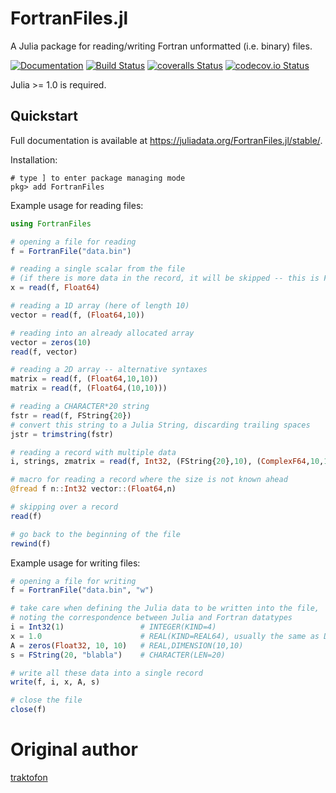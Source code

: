 # FortranFiles.jl

A Julia package for reading/writing Fortran unformatted (i.e. binary) files.

[![Documentation](https://img.shields.io/badge/docs-stable-blue.svg)](https://juliadata.org/FortranFiles.jl/stable/)
[![Build Status](https://travis-ci.org/JuliaData/FortranFiles.jl.svg?branch=master)](https://travis-ci.org/JuliaData/FortranFiles.jl)
[![coveralls Status](https://coveralls.io/repos/JuliaData/FortranFiles.jl/badge.svg?branch=master&service=github)](https://coveralls.io/github/JuliaData/FortranFiles.jl?branch=master)
[![codecov.io Status](http://codecov.io/github/JuliaData/FortranFiles.jl/coverage.svg?branch=master)](https://codecov.io/gh/JuliaData/FortranFiles.jl/branch/master)

Julia >= 1.0 is required.

## Quickstart ##

Full documentation is available at <https://juliadata.org/FortranFiles.jl/stable/>.

Installation:
```
# type ] to enter package managing mode
pkg> add FortranFiles
```

Example usage for reading files:
```julia
using FortranFiles

# opening a file for reading
f = FortranFile("data.bin")

# reading a single scalar from the file
# (if there is more data in the record, it will be skipped -- this is Fortran behavior)
x = read(f, Float64)

# reading a 1D array (here of length 10)
vector = read(f, (Float64,10))

# reading into an already allocated array
vector = zeros(10)
read(f, vector)

# reading a 2D array -- alternative syntaxes
matrix = read(f, (Float64,10,10))
matrix = read(f, (Float64,(10,10)))

# reading a CHARACTER*20 string
fstr = read(f, FString{20})
# convert this string to a Julia String, discarding trailing spaces
jstr = trimstring(fstr)

# reading a record with multiple data
i, strings, zmatrix = read(f, Int32, (FString{20},10), (ComplexF64,10,10))

# macro for reading a record where the size is not known ahead
@fread f n::Int32 vector::(Float64,n)

# skipping over a record
read(f)

# go back to the beginning of the file
rewind(f)
```

Example usage for writing files:
```julia
# opening a file for writing
f = FortranFile("data.bin", "w")

# take care when defining the Julia data to be written into the file,
# noting the correspondence between Julia and Fortran datatypes
i = Int32(1)                 # INTEGER(KIND=4)
x = 1.0                      # REAL(KIND=REAL64), usually the same as DOUBLE PRECISION
A = zeros(Float32, 10, 10)   # REAL,DIMENSION(10,10)
s = FString(20, "blabla")    # CHARACTER(LEN=20)

# write all these data into a single record
write(f, i, x, A, s)

# close the file
close(f)
```

# Original author

[traktofon](https://github.com/traktofon)
